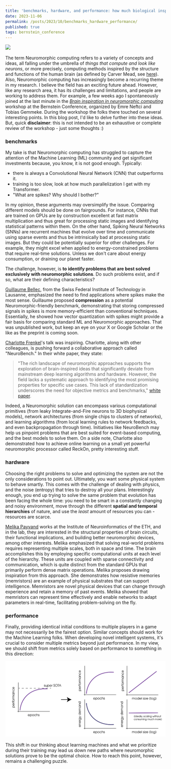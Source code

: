 ```yaml
---
title: 'benchmarks, hardware, and performance: how much biological inspiration is needed?'
date: 2023-11-06
permalink: /posts/2023/10/benchmarks_hardware_performance/
published: true
tags: bernstein_conference
---
```


![](https://static.wixstatic.com/media/fdab37_affebf0f74384776b34299200f07c7d4~mv2.jpg/v1/fill/w_417,h_306,al_c,q_90/fdab37_affebf0f74384776b34299200f07c7d4~mv2.jpg)

The term Neuromorphic computing refers to a variety of concepts and ideas, all falling under the umbrella of *things that compute and look like neurons*, or more precisely, computing methods inspired by the structure and functions of the human brain (as defined by Carver Mead, see <a href="https://ieeexplore.ieee.org/document/58356" target="_blank">here</a>). Also, Neuromorphic computing has increasingly become a recurring theme in my research. I believe the field has an exciting future ahead. However, like any research area, it has its challenges and limitations, and people are working to address them. For example, a few weeks ago I spontaneously joined at the last minute in the <a href="https://bernstein-network.de/bernstein-conference/program/satellite-workshops/brain-inspiration/" target="_blank">*Brain inspiration in neuromorphic computing* </a> workshop at the Bernstein Conference, organized by Emre Neftci and Tobias Gemmeke. During the workshop the folks there touched on several interesting points. In this blog post, I'd like to delve further into these ideas. But, quick **disclaimer**: this is not intended to be an exhaustive or complete review of the workshop - just some thoughts :)

### benchmarks

My take is that Neuromorphic computing has struggled to capture the attention of the Machine Learning (ML) community and get significant investments because, you know, it is not good enough. Typically:

- there is always a Convolutional Neural Network (CNN) that outperforms it.
- training is too slow, look at how much parallelization I get with my Transformer.
- "What are spikes? Why should I bother?"

In my opinion, these arguments may oversimplify the issue. Comparing different models should be done on fairgrounds. For instance, CNNs that are trained on GPUs are by construction excellent at fast matrix multiplication and thus great for processing static images and identifying statistical patterns within them. On the other hand, Spiking Neural Networks (SNNs) are recurrent machines that evolve over time and communicate using sparse events and thus be intrinsically bad at processing static images. But they could be potentially superior for other challenges. For example, they might excel when applied to energy-constrained problems that require real-time solutions. Unless we don't care about energy consumption, or draining our planet faster.

The challenge, however, is **to identify problems that are best solved exclusively with neuromorphic solutions**. Do such problems exist, and if so, what are their defining characteristics?

 <a href="https://guillaume.bellec.eu/" target="_blank">Guillaume Bellec</a>, from the Swiss Federal Institute of Technology in Lausanne, emphasized the need to find applications where spikes make the most sense. Guillaume proposed **compression** as a potential Neuromorphic-friendly benchmark, demonstrating that storing compressed signals in spikes is more memory-efficient than conventional techniques. Essentially, he showed how vector quantization with spikes might provide a fair basis for comparing standard ML and Neuromorphic approaches. That was unpublished work, but keep an eye on your X or Google Scholar or the like as the preprint is coming soon. 

 <a href="https://chfrenkel.github.io/" target="_blank">Charlotte Frenkel</a>'s talk was inspiring. Charlotte, along with other colleagues, is pushing forward a collaborative approach called "NeuroBench." In their white paper, they state:

> "The rich landscape of neuromorphic approaches supports the exploration of brain-inspired ideas that significantly deviate from mainstream deep learning algorithms and hardware. However, the field lacks a systematic approach to identifying the most promising properties for specific use cases. This lack of standardization underscores the need for objective metrics and benchmarks," [white paper](http://arxiv.org/abs/2304.04640).

Indeed, a Neuromorphic solution can encompass various computational primitives (from leaky Integrate-and-Fire neurons to 3D biophysical models), network architectures (from single chips to clusters of networks), and learning algorithms (from local learning rules to network feedbacks, and even backpropagation through time). Initiatives like NeuroBench may help us pinpoint problems that are best suited for event-based computing, and the best models to solve them. On a side note, Charlotte also demonstrated how to achieve online learning on a small yet powerful neuromorphic processor called ReckOn, pretty interesting stuff.

### hardware

Choosing the right problems to solve and optimizing the system are not the only considerations to point out.  Ultimately, you want some physical system to behave smartly. This comes with the challenge of dealing with physics, and the noise (entropy) that tries to destroy all your plans. Interestingly enough, you end up trying to solve the same problem that evolution has been facing the whole time: you need to be smart in a constantly changing and noisy environment, move through the different **spatial and temporal hierarchies** of nature, and use the *least* amount of resources you can - resources are scarce.

<a href="https://twitter.com/MelikaPayvand" target="_blank">Melika Payvand</a> works at the Institute of Neuroinformatics of the ETH, and in the lab, they are interested in the structural properties of brain circuits, their functional implications, and building better neuromorphic devices, among other interests.  Melika emphasized that solving real-world problems requires representing multiple scales, both in space and time. The brain accomplishes this by employing specific computational units at each level of the hierarchy. These units are coupled with sparse connectivity and communication, which is quite distinct from the standard GPUs that primarily perform dense matrix operations. Melika proposes drawing inspiration from this approach. She demonstrates how resistive memories (memristors) are an example of physical substrates that can support intelligence. Memristors are novel physical devices that can change through experience and retain a memory of past events. Melika showed that memristors can represent time effectively and enable networks to adapt parameters in real-time, facilitating problem-solving on the fly.

### performance

Finally, providing identical initial conditions to multiple players in a game may not necessarily be the fairest option. Similar concepts should work for the Machine Learning folks. When developing novel intelligent systems, it's crucial to consider multiple metrics beyond just performance. In my view, we should shift from metrics solely based on performance to something in this direction:

![](https://raw.githubusercontent.com/matteosaponati/matteosaponati.github.io/master/files/blog/2023-10-17-bernstein/graphics.png)

This shift in our thinking about learning machines and what we prioritize during their training may lead us down new paths where neuromorphic solutions prove to be the optimal choice. How to reach this point, however, remains a challenging puzzle.
